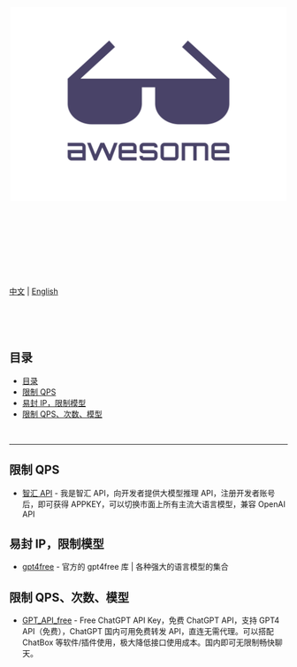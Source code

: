 <div align="center">
	<img width="500" height="350" src="media/logo.svg" alt="Awesome">
	<br>
	<br>
	<br>
	<br>
</div>
<br>
<br>
<br>
<br>
<br>

[中文](readme.zh.md) | [English](readme.md)

<br>
<br>
<br>

## 目录

- [目录](#目录)
- [限制 QPS](#限制-qps)
- [易封 IP，限制模型](#易封-ip限制模型)
- [限制 QPS、次数、模型](#限制-qps次数模型)

<br>
<hr>

## 限制 QPS

- [智汇 API](https://cognihub.baystoneai.com) - 我是智汇 API，向开发者提供大模型推理 API，注册开发者账号后，即可获得 APPKEY，可以切换市面上所有主流大语言模型，兼容 OpenAI API

## 易封 IP，限制模型

- [gpt4free](https://github.com/xtekky/gpt4free) - 官方的 gpt4free 库 | 各种强大的语言模型的集合

## 限制 QPS、次数、模型

- [GPT_API_free](https://github.com/chatanywhere/GPT_API_free) - Free ChatGPT API Key，免费 ChatGPT API，支持 GPT4 API（免费），ChatGPT 国内可用免费转发 API，直连无需代理。可以搭配 ChatBox 等软件/插件使用，极大降低接口使用成本。国内即可无限制畅快聊天。

